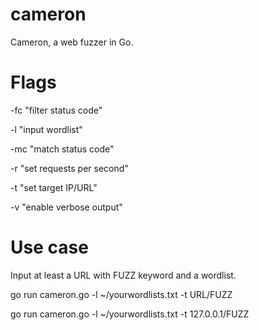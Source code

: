 # cameron
Cameron, a web fuzzer in Go.

# Flags
-fc "filter status code"

-l "input wordlist"

-mc "match status code"

-r "set requests per second"

-t "set target IP/URL"

-v "enable verbose output"

# Use case
Input at least a URL with FUZZ keyword and a wordlist.

go run cameron.go -l ~/yourwordlists.txt -t URL/FUZZ

go run cameron.go -l ~/yourwordlists.txt -t 127.0.0.1/FUZZ


